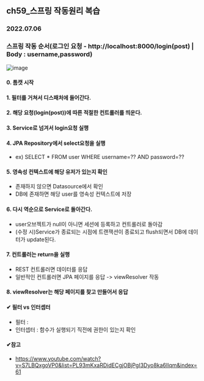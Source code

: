 ## ch59_스프링 작동원리 복습
### 2022.07.06

### 스프링 작동 순서(로그인 요청 - http://localhost:8000/login(post) | Body : username,password)
![image](https://user-images.githubusercontent.com/97611103/178858887-9765478e-2922-4584-a72a-82575633cc9d.png)
#### 0. 톰캣 시작

#### 1. 필터를 거쳐서 디스패처에 들어간다.

#### 2. 해당 요청(login(post))에 따른 적절한 컨트롤러를 띄운다.

#### 3. Service로 넘겨서 login요청 실행

#### 4. JPA Repository에서 select요청을 실행
 - ex) SELECT * FROM user WHERE username=?? AND password=??
#### 5. 영속성 컨텍스트에 해당 유저가 있는지 확인
 - 존재하지 않으면 Datasource에서 확인
 - DB에 존재하면 해당 user를 영속성 컨텍스트에 저장
#### 6. 다시 역순으로 Service로 돌아간다.
 - user오브젝트가 null이 아니면 세션에 등록하고 컨트롤러로 돌아감
 - (수정 시)Service가 종료되는 시점에 트랜잭션이 종료되고 flush되면서 DB에 데이터가 update된다.

#### 7. 컨트롤러는 return을 실행
 - REST 컨트롤러면 데이터를 응답
 - 일반적인 컨트롤러면 JPA 페이지를 응답 -> viewResolver 작동

#### 8. viewResolver는 해당 페이지를 찾고 만들어서 응답

#### ✔ 필터 vs 인터셉터
 - 필터 : 
 - 인터셉터 : 함수가 실행되기 직전에 권한이 있는지 확인

#### ✔참고
- https://www.youtube.com/watch?v=S7LBQxgoVP0&list=PL93mKxaRDidECgjOBjPgI3Dyo8ka6Ilqm&index=61
